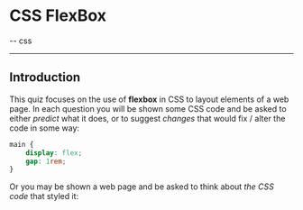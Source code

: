 # CSS FlexBox

--
css

-----------------------------------------------
## Introduction

This quiz focuses on the use of **flexbox** in CSS to layout elements of a web page. In each question you will be shown some CSS code and be asked to either *predict* what it does, or to suggest *changes* that would fix / alter the code in some way:

```css
main {
    display: flex;
    gap: 1rem;
}
```

Or you may be shown a web page and be asked to think about *the CSS code* that styled it:

<div class="webview" id="flexdemo">
    <title>Web Page Demo</title>
    <style>
        #flexdemo {
            padding: 0;
            font-family: sans-serif;
        }
        #flexdemo header {
            display: flex;
            justify-content: space-between;
            align-items: center;
            padding: 0.5rem 1rem;
            background-color: #369;
            color: #fff;
        }

        #flexdemo header > * {
            margin: 0;
        }

        #flexdemo main {
            display: flex;
            gap: 1rem;
            justify-content: center;
        }
    </style>

    <header>
        <h1>Yum!</h1>
        <p>Menu</p>
    </header>

    <main>
        <p>Some things we like:</p>

        <ul>
            <li>Cheese</li>
            <li>Bikes</li>
            <li>Rockets</li>
        </ul>
    </main>
</div>

--
### Notes on FlexBox



-----------------------------------------------
## Question 1

Here is part of a web page:

```html
<section id="items">
    <h2>Item 1</h2>
    <h2>Item 2</h2>
    <h2>Item 3</h2>
</section>
```

Take a look at this CSS styling code...

```css
#items {
    display: flex;
    gap: 1rem;
}
```

--
### What is the effect of this CSS?

1. The child elements of the section will sit side-by-side
2. The child elements of the section will flow down the page
3. The child elements of the section will not be displayed

--
By default, an element that is made into a flexbox will cause its child elements to *flow across the page*, side-by-side.


